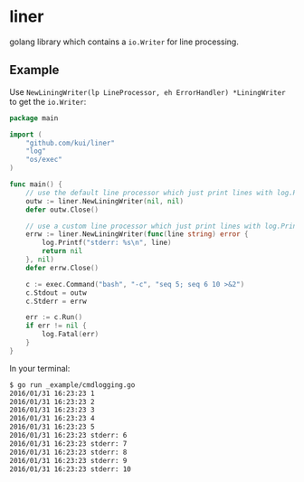 liner
========

golang library which contains a `io.Writer` for line processing.

Example
---------

Use `NewLiningWriter(lp LineProcessor, eh ErrorHandler) *LiningWriter` to get the `io.Writer`:

~~~~~~~~~~~~~~~~~~~~~~~~~~go
package main

import (
	"github.com/kui/liner"
	"log"
	"os/exec"
)

func main() {
	// use the default line processor which just print lines with log.Printf
	outw := liner.NewLiningWriter(nil, nil)
	defer outw.Close()

	// use a custom line processor which just print lines with log.Printf
	errw := liner.NewLiningWriter(func(line string) error {
		log.Printf("stderr: %s\n", line)
		return nil
	}, nil)
	defer errw.Close()

	c := exec.Command("bash", "-c", "seq 5; seq 6 10 >&2")
	c.Stdout = outw
	c.Stderr = errw

	err := c.Run()
	if err != nil {
		log.Fatal(err)
	}
}
~~~~~~~~~~~~~~~~~~~~~~~~~~

In your terminal:

~~~~~~~~~~~~~~~~~~~~~~~~~bash
$ go run _example/cmdlogging.go
2016/01/31 16:23:23 1
2016/01/31 16:23:23 2
2016/01/31 16:23:23 3
2016/01/31 16:23:23 4
2016/01/31 16:23:23 5
2016/01/31 16:23:23 stderr: 6
2016/01/31 16:23:23 stderr: 7
2016/01/31 16:23:23 stderr: 8
2016/01/31 16:23:23 stderr: 9
2016/01/31 16:23:23 stderr: 10
~~~~~~~~~~~~~~~~~~~~~~~~~
